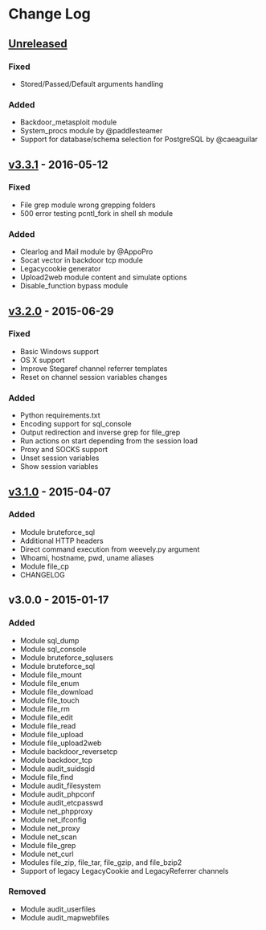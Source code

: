 # Change Log

## [Unreleased]
### Fixed
- Stored/Passed/Default arguments handling

### Added
- Backdoor_metasploit module
- System_procs module by @paddlesteamer
- Support for database/schema selection for PostgreSQL by @caeaguilar

## [v3.3.1] - 2016-05-12
### Fixed
- File grep module wrong grepping folders
- 500 error testing pcntl_fork in shell sh module

### Added
- Clearlog and Mail module by @AppoPro
- Socat vector in backdoor tcp module
- Legacycookie generator
- Upload2web module content and simulate options
- Disable_function bypass module

## [v3.2.0] - 2015-06-29
### Fixed
- Basic Windows support
- OS X support
- Improve Stegaref channel referrer templates
- Reset on channel session variables changes

### Added
- Python requirements.txt
- Encoding support for sql_console
- Output redirection and inverse grep for file_grep
- Run actions on start depending from the session load
- Proxy and SOCKS support
- Unset session variables
- Show session variables

## [v3.1.0] - 2015-04-07
### Added
- Module bruteforce_sql
- Additional HTTP headers
- Direct command execution from weevely.py argument
- Whoami, hostname, pwd, uname aliases
- Module file_cp
- CHANGELOG

## v3.0.0 - 2015-01-17
### Added
- Module sql_dump
- Module sql_console
- Module bruteforce_sqlusers
- Module bruteforce_sql
- Module file_mount
- Module file_enum
- Module file_download
- Module file_touch
- Module file_rm
- Module file_edit
- Module file_read
- Module file_upload
- Module file_upload2web
- Module backdoor_reversetcp
- Module backdoor_tcp
- Module audit_suidsgid
- Module file_find
- Module audit_filesystem
- Module audit_phpconf
- Module audit_etcpasswd
- Module net_phpproxy
- Module net_ifconfig
- Module net_proxy
- Module net_scan
- Module file_grep
- Module net_curl
- Modules file_zip, file_tar, file_gzip, and file_bzip2
- Support of legacy LegacyCookie and LegacyReferrer channels

### Removed
- Module audit_userfiles
- Module audit_mapwebfiles


[unreleased]: https://github.com/epinna/weevely3/commit/HEAD
[v3.1.0]: https://github.com/epinna/weevely3/releases/tag/v3.1.0
[v3.2.0]: https://github.com/epinna/weevely3/releases/tag/v3.2.0
[v3.3.1]: https://github.com/epinna/weevely3/releases/tag/v3.3.1
